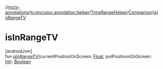 //[mcls-annotations](../../../../index.md)/[tv.mycujoo.annotation.helper](../../index.md)/[TimeRangeHelper](../index.md)/[Companion](index.md)/[isInRangeTV](is-in-range-t-v.md)

# isInRangeTV

[androidJvm]\
fun [isInRangeTV](is-in-range-t-v.md)(currentPositionOnScreen: [Float](https://kotlinlang.org/api/latest/jvm/stdlib/kotlin/-float/index.html), poiPositionsOnScreen: [Int](https://kotlinlang.org/api/latest/jvm/stdlib/kotlin/-int/index.html)): [Boolean](https://kotlinlang.org/api/latest/jvm/stdlib/kotlin/-boolean/index.html)
